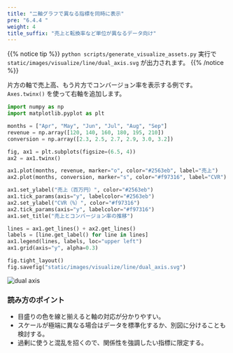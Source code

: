 ```yaml
---
title: "二軸グラフで異なる指標を同時に表示"
pre: "6.4.4 "
weight: 4
title_suffix: "売上と転換率など単位が異なるデータ向け"
---
```


{{% notice tip %}}
`python scripts/generate_visualize_assets.py` 実行で
`static/images/visualize/line/dual_axis.svg` が出力されます。
{{% /notice %}}

片方の軸で売上高、もう片方でコンバージョン率を表示する例です。`Axes.twinx()` を使って右軸を追加します。

```python
import numpy as np
import matplotlib.pyplot as plt

months = ["Apr", "May", "Jun", "Jul", "Aug", "Sep"]
revenue = np.array([120, 140, 160, 180, 195, 210])
conversion = np.array([2.3, 2.5, 2.7, 2.9, 3.0, 3.2])

fig, ax1 = plt.subplots(figsize=(6.5, 4))
ax2 = ax1.twinx()

ax1.plot(months, revenue, marker="o", color="#2563eb", label="売上")
ax2.plot(months, conversion, marker="s", color="#f97316", label="CVR")

ax1.set_ylabel("売上（百万円）", color="#2563eb")
ax1.tick_params(axis="y", labelcolor="#2563eb")
ax2.set_ylabel("CVR（%）", color="#f97316")
ax2.tick_params(axis="y", labelcolor="#f97316")
ax1.set_title("売上とコンバージョン率の推移")

lines = ax1.get_lines() + ax2.get_lines()
labels = [line.get_label() for line in lines]
ax1.legend(lines, labels, loc="upper left")
ax1.grid(axis="y", alpha=0.3)

fig.tight_layout()
fig.savefig("static/images/visualize/line/dual_axis.svg")
```

![dual axis](/images/visualize/line/dual_axis.svg)

### 読み方のポイント

- 目盛りの色を線と揃えると軸の対応が分かりやすい。
- スケールが極端に異なる場合はデータを標準化するか、別図に分けることも検討する。
- 過剰に使うと混乱を招くので、関係性を強調したい指標に限定する。

